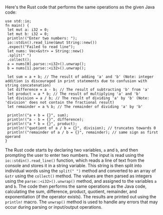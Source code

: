 Here's the Rust code that performs the same operations as the given Java code:
```
use std::io;
fn main() {
 let mut a: i32 = 0;
 let mut b: i32 = 0;
 println!("Enter two numbers: ");
 io::stdin().read_line(&mut String::new())
 .expect("Failed to read line");
 let nums: Vec<&str> = String::new()
 .split(" ")
 .collect();
 a = nums[0].parse::<i32>().unwrap();
 b = nums[1].parse::<i32>().unwrap();

 let sum = a + b; // The result of adding 'a' and 'b' (Note: integer addition is discouraged in print statements due to confusion with string concatenation)
 let difference = a - b; // The result of subtracting 'b' from 'a'
 let product = a * b; // The result of multiplying 'a' and 'b'
 let division = a / b; // The result of dividing 'a' by 'b' (Note: 'division' does not contain the fractional result)
 let remainder = a % b; // The remainder of dividing 'a' by 'b'

 println!("a + b = {}", sum);
 println!("a - b = {}", difference);
 println!("a * b = {}", product);
 println!("quotient of a / b = {}", division); // truncates towards 0
 println!("remainder of a / b = {}", remainder); // same sign as first operand
}
```
The Rust code starts by declaring two variables, `a` and `b`, and then prompting the user to enter two numbers. The input is read using the `io::stdin().read_line()` function, which reads a line of text from the console and stores it in a string variable. This string is then split into individual words using the `split(" ")` method and converted to an array of `&str` using the `collect()` method. The values are then parsed as integers using the `parse::<i32>().unwrap()` method, and assigned to the variables `a` and `b`.
The code then performs the same operations as the Java code, calculating the sum, difference, product, quotient, remainder, and exponentiation (if the operator exists). The results are printed out using the `println!` macro. The `unwrap()` method is used to handle any errors that may occur during parsing or input/output operations.

